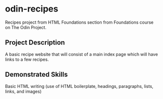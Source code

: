 # odin-recipes
Recipes project from HTML Foundations section from Foundations course on The Odin Project.

## Project Description
A basic recipe website that will consist of a main index page which will have links to a few recipes.

## Demonstrated Skills
Basic HTML writing (use of HTML boilerplate, headings, paragraphs, lists, links, and images) 
